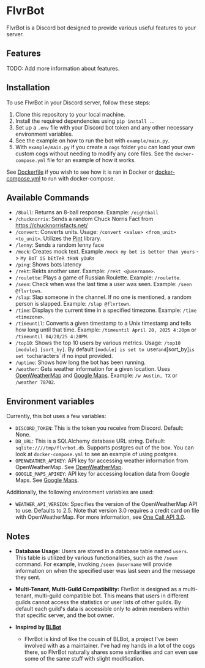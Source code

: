 # FlvrBot

FlvrBot is a Discord bot designed to provide various useful features to your server.

## Features

TODO: Add more information about features.

## Installation

To use FlvrBot in your Discord server, follow these steps:

1. Clone this repository to your local machine.
2. Install the required dependencies using `pip install .`.
3. Set up a `.env` file with your Discord bot token and any other necessary environment variables.
4. See the example on how to run the bot with `example/main.py`.
5. With `example/main.py` if you create a `cogs` folder you can load your own custom cogs without needing to modify any core files. See the `docker-compose.yml` file for an example of how it works.


See [Dockerfile](https://github.com/zfouts/discord-flvrbot/blob/main/Dockerfile) if you wish to see how it is ran in Docker or [docker-compose.yml](https://github.com/zfouts/discord-flvrbot/blob/main/docker-compose.yml) to run with docker-compose.


## Available Commands

- `/8ball`: Returns an 8-ball response. Example: `/eightball`
- `/chucknorris`: Sends a random Chuck Norris Fact from https://chucknorrisfacts.net/
- `/convert`: Converts units. Usage: `/convert <value> <from_unit> <to_unit>`. Utilizes the [Pint](https://pint.readthedocs.io/en/stable/) library.
- `/lenny`: Sends a random lenny face
- `/mock`: Creates mock text. Example `/mock my bot is better than yours` -> `My BoT iS bEtTeR tHaN yOuRs`
- `/ping`: Shows bots latency
- `/rekt`: Rekts another user. Example: `/rekt <@username>`.
- `/roulette`: Plays a game of Russian Roulette. Example: `/roulette`.
- `/seen`: Check when was the last time a user was seen. Example: `/seen @flvrtown`.
- `/slap`: Slap someone in the channel. If no one is mentioned, a random person is slapped. Example: `/slap @flvrtown`.
- `/time`: Displays the current time in a specified timezone. Example: `/time <timezone>`.
- `/timeuntil`: Converts a given timestamp to a Unix timestamp and tells how long until that time. Example: `/timeuntil April 20, 2025 4:20pm` or `/timeuntil 04/20/25 4:20PM`.
- `/top10`: Shows the top 10 users by various metrics. Usage: `/top10 [module] [sort_by]`. By default `[module] is set to `user` and `[sort_by]` is set to `characters` if no input provided.
- `/uptime`: Shows how long the bot has been running.
- `/weather`: Gets weather information for a given location. Uses [OpenWeatherMap](https://openweathermap.org/) and [Google Maps](https://developers.google.com/maps/documentation/). Example: `/w Austin, TX` or `/weather 78702`.

## Environment variables

Currently, this bot uses a few variables:

- `DISCORD_TOKEN`: This is the token you receive from Discord. Default: None.
- `DB_URL`: This is a SQLAlchemy database URL string. Default: `sqlite:////tmp/flvrbot.db`. Supports postgres out of the box. You can look at `docker-compose.yml` to see an example of using postgres.
- `OPENWEATHER_APIKEY`: API key for accessing weather information from OpenWeatherMap. See [OpenWeatherMap](https://openweathermap.org/appid).
- `GOOGLE_MAPS_APIKEY`: API key for accessing location data from Google Maps. See [Google Maps](https://developers.google.com/maps/documentation/embed/get-api-key).

Additionally, the following environment variables are used:

- `WEATHER_API_VERSION`: Specifies the version of the OpenWeatherMap API to use. Defaults to 2.5. Note that version 3.0 requires a credit card on file with OpenWeatherMap. For more information, see [One Call API 3.0](https://openweathermap.org/api/one-call-3).


## Notes

- **Database Usage:** Users are stored in a database table named `users`. This table is utilized by various functionalities, such as the `/seen` command. For example, invoking `/seen @username` will provide information on when the specified user was last seen and the message they sent.

- **Multi-Tenant, Multi-Guild Compatibility:** FlvrBot is designed as a multi-tenant, multi-guild compatible bot. This means that users in different guilds cannot access the statistics or user lists of other guilds. By default each guild's data is accessible only to admin members within that specific server, and the bot owner.

- **Inspired by [BLBot](https://github.com/switch263/BLBot)**
    - FlvrBot is kind of like the cousin of BLBot, a project I've been involved with as a maintainer. I've had my hands in a lot of the cogs there, so FlvrBot naturally shares some similarities and can even use some of the same stuff with slight modification.

